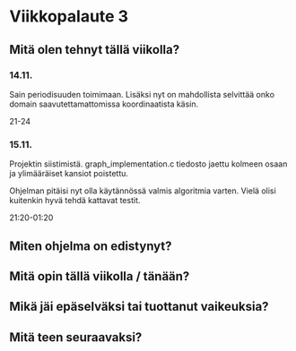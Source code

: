 # Viikkopalaute 3

## Mitä olen tehnyt tällä viikolla?

### 14.11.
Sain periodisuuden toimimaan. Lisäksi nyt on mahdollista selvittää onko domain saavutettamattomissa koordinaatista käsin.

21-24

### 15.11.
Projektin siistimistä. graph_implementation.c tiedosto jaettu kolmeen osaan ja ylimääräiset kansiot poistettu.

Ohjelman pitäisi nyt olla käytännössä valmis algoritmia varten. Vielä olisi kuitenkin hyvä tehdä kattavat testit.

21:20-01:20

## Miten ohjelma on edistynyt?

## Mitä opin tällä viikolla / tänään?

## Mikä jäi epäselväksi tai tuottanut vaikeuksia?

## Mitä teen seuraavaksi?